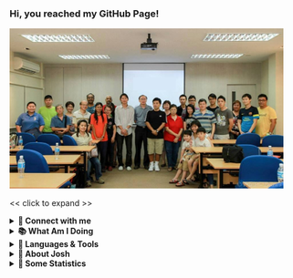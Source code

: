 ### Hi, you reached my GitHub Page!

![Groupie](https://github.com/joshjlgr/Joshjlgr/blob/main/gh_banner1.jpg)

<< click to expand >>

<details>
    <summary><b>📲 Connect with me</b></summary><br/>
<table>
    <tbody>
        <tr>
            <td><a href="https://www.youtube.com/channel/UCyjG_gMpx7dkcbxf4kNKa1Q">
            <img src="https://img.shields.io/badge/YouTube-FF0000?style=for-the-badge&logo=youtube&logoColor=white" />
            </a></td>
                     <td><a href="https://joshinbox.wixsite.com/jlgr">
            <img src="https://img.shields.io/badge/Messenger-00B2FF?style=for-the-badge&logo=messenger&logoColor=white" />
            </a></td>
                     <td><a href="https://github.com/joshjlgr/">
            <img src="https://img.shields.io/badge/GitHub-100000?style=for-the-badge&logo=github&logoColor=white" />
            </a></td>
                      <td><a href="https://www.thecn.com/JG282/">
            <img src="https://img.shields.io/badge/Stack_Overflow-FE7A16?style=for-the-badge&logo=stack-overflow&logoColor=white" />
            </a></td>
                      <td><a href="https://www.linkedin.com/in/jlgrcopyright/">
            <img src="https://img.shields.io/badge/LinkedIn-0077B5?style=for-the-badge&logo=linkedin&logoColor=white" />
            </a></td>
        </tr>
    </tbody>
</table>
</details>

<details>
    <summary><b>📚 What Am I Doing</b></summary><br/>
    &nbsp;- 🔭 I’m working to deepen my Programming Skills<br/>
    &nbsp;- 🌱 I’m looking to grow as an IT Manager<br/>
    &nbsp;- 👯 I’m seeking to collaborate on Github<br/>
</details>

<details>
    <summary><b>🔫 Languages & Tools</b></summary><br/>
  <p align="left"> <a href="https://babeljs.io/" target="_blank" rel="noreferrer"> <img src="https://www.vectorlogo.zone/logos/babeljs/babeljs-icon.svg" alt="babel" width="40" height="40"/> </a> <a href="https://getbootstrap.com" target="_blank" rel="noreferrer"> <img src="https://raw.githubusercontent.com/devicons/devicon/master/icons/bootstrap/bootstrap-plain-wordmark.svg" alt="bootstrap" width="40" height="40"/> </a> <a href="https://www.chartjs.org" target="_blank" rel="noreferrer"> <img src="https://www.chartjs.org/media/logo-title.svg" alt="chartjs" width="40" height="40"/> </a> <a href="https://www.w3schools.com/cpp/" target="_blank" rel="noreferrer"> <img src="https://raw.githubusercontent.com/devicons/devicon/master/icons/cplusplus/cplusplus-original.svg" alt="cplusplus" width="40" height="40"/> </a> <a href="https://www.w3schools.com/css/" target="_blank" rel="noreferrer"> <img src="https://raw.githubusercontent.com/devicons/devicon/master/icons/css3/css3-original-wordmark.svg" alt="css3" width="40" height="40"/> </a> <a href="https://git-scm.com/" target="_blank" rel="noreferrer"> <img src="https://www.vectorlogo.zone/logos/git-scm/git-scm-icon.svg" alt="git" width="40" height="40"/> </a> <a href="https://www.w3.org/html/" target="_blank" rel="noreferrer"> <img src="https://raw.githubusercontent.com/devicons/devicon/master/icons/html5/html5-original-wordmark.svg" alt="html5" width="40" height="40"/> </a> <a href="https://developer.mozilla.org/en-US/docs/Web/JavaScript" target="_blank" rel="noreferrer"> <img src="https://raw.githubusercontent.com/devicons/devicon/master/icons/javascript/javascript-original.svg" alt="javascript" width="40" height="40"/> </a> <a href="https://materializecss.com/" target="_blank" rel="noreferrer"> <img src="https://raw.githubusercontent.com/prplx/svg-logos/5585531d45d294869c4eaab4d7cf2e9c167710a9/svg/materialize.svg" alt="materialize" width="40" height="40"/> </a> <a href="https://www.mongodb.com/" target="_blank" rel="noreferrer"> <img src="https://raw.githubusercontent.com/devicons/devicon/master/icons/mongodb/mongodb-original-wordmark.svg" alt="mongodb" width="40" height="40"/> </a> <a href="https://www.mysql.com/" target="_blank" rel="noreferrer"> <img src="https://raw.githubusercontent.com/devicons/devicon/master/icons/mysql/mysql-original-wordmark.svg" alt="mysql" width="40" height="40"/> </a> <a href="https://nodejs.org" target="_blank" rel="noreferrer"> <img src="https://raw.githubusercontent.com/devicons/devicon/master/icons/nodejs/nodejs-original-wordmark.svg" alt="nodejs" width="40" height="40"/> </a> <a href="https://pandas.pydata.org/" target="_blank" rel="noreferrer"> <img src="https://raw.githubusercontent.com/devicons/devicon/2ae2a900d2f041da66e950e4d48052658d850630/icons/pandas/pandas-original.svg" alt="pandas" width="40" height="40"/> </a> <a href="https://www.photoshop.com/en" target="_blank" rel="noreferrer"> <img src="https://raw.githubusercontent.com/devicons/devicon/master/icons/photoshop/photoshop-line.svg" alt="photoshop" width="40" height="40"/> </a> <a href="https://www.python.org" target="_blank" rel="noreferrer"> <img src="https://raw.githubusercontent.com/devicons/devicon/master/icons/python/python-original.svg" alt="python" width="40" height="40"/> </a> <a href="https://sass-lang.com" target="_blank" rel="noreferrer"> <img src="https://raw.githubusercontent.com/devicons/devicon/master/icons/sass/sass-original.svg" alt="sass" width="40" height="40"/> </a> <a href="https://vuejs.org/" target="_blank" rel="noreferrer"> <img src="https://raw.githubusercontent.com/devicons/devicon/master/icons/vuejs/vuejs-original-wordmark.svg" alt="vuejs" width="40" height="40"/> </a> <a href="https://webpack.js.org" target="_blank" rel="noreferrer"> <img src="https://raw.githubusercontent.com/devicons/devicon/d00d0969292a6569d45b06d3f350f463a0107b0d/icons/webpack/webpack-original-wordmark.svg" alt="webpack" width="40" height="40"/> </a> </p>
</details>

<details>
    <br>📼 Self introduction on youtube <br>
https://www.youtube.com/watch?v=ahCehAyOeJE&embeds_referring_euri=https%3A%2F%2Fwww.thecn.com%2F&source_ve_path=OTY3MTQ <br>
    <summary><b>📌 About Josh</b></summary><br/>
👋Hello pleased to meet you! So I am passionate about leveraging technology to solve problems and drive innovation. I come with a blend of analytical thinking, programming skills, and a love for continuous learning. I believe in implementing efficient yet scalable solutions that meet business functionalities and expectations of stakeholders. Let's connect and collaborate on innovative projects together! Feel free to explore my repositories and reach out if you'd like to collaborate or discuss any projects. Happy coding! 🚀
</details>

<details>
    <summary><b>🎰 Some Statistics</b></summary><br/>

![GitHub streak stats](https://github-readme-streak-stats.herokuapp.com/?user=joshjlgr&theme=dark)

![Anurag's GitHub stats](https://github-readme-stats.vercel.app/api?username=joshjlgr&show_icons=true&theme=highcontrast)

[![Top Langs](https://github-readme-stats.vercel.app/api/top-langs/?username=joshjlgr&langs_count=10&theme=dark)](https://github.com/anuraghazra/github-readme-stats)

[![wakatime](https://wakatime.com/badge/user/018daa53-0fd1-4339-a5d4-8395d9c42b77.svg)](https://wakatime.com/@018daa53-0fd1-4339-a5d4-8395d9c42b77)  |  ![Site maintainance](https://img.shields.io/badge/Maintained%3F-yes-green.svg)   |   ![Build by whom](http://ForTheBadge.com/images/badges/built-by-developers.svg)

</details>
